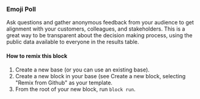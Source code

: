 ### Emoji Poll


Ask questions and gather anonymous feedback from your audience to get alignment with your customers, colleagues, and stakeholders. This is a great way to be transparent about the decision making process, using the public data available to everyone in the results table.

#### How to remix this block

1. Create a new base (or you can use an existing base).
2. Create a new block in your base (see Create a new block, selecting "Remix from Github" as your template.
3. From the root of your new block, run `block run`.

